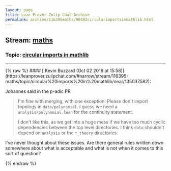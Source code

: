 ```yaml
---
layout: page
title: Lean Prover Zulip Chat Archive 
permalink: archive/116395maths/90492circularimportsinmathlib.html
---
```


## Stream: [maths](https://leanprover-community.github.io/archive/116395maths/index.html)
### Topic: [circular imports in mathlib](https://leanprover-community.github.io/archive/116395maths/90492circularimportsinmathlib.html)

---

<base href="https://leanprover.zulipchat.com">
{% raw %}
#### [ Kevin Buzzard (Oct 02 2018 at 15:58)](https://leanprover.zulipchat.com/#narrow/stream/116395-maths/topic/circular%20imports%20in%20mathlib/near/135037582):
<p>Johannes said in the p-adic PR</p>
<blockquote>
<p>I'm fine with merging, with one exception: Please don't import topology in <code>data/polynomial</code>. I guess we need a <code>analysis/polynomial.lean</code> for the continuity statement.</p>
<p>I don't like this, as we get into a huge mess if we have too much cyclic dependencies between the top level directories. I think <code>data</code> shouldn't depend on <code>analysis</code> or the <code>*_theory</code> directories.</p>
</blockquote>
<p>I've never thought about these issues. Are there general rules written down somewhere about what is acceptable and what is not when it comes to this sort of question?</p>


{% endraw %}

